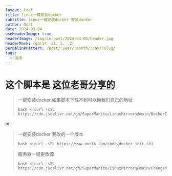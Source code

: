 ```yaml
---
layout: Post
title: linux一键安装docker
subtitle: linux一键安装docker 安装docker
author: Oort
date: 2024-03-04
useHeaderImage: true
headerImage: /img/in-post/2024-03-04/header.jpg
headerMask: rgb(14, 21, 5, .2)
permalinkPattern: /post/:year/:month/:day/:slug/
tags:
  - 运维
---
```



# 这个脚本是 [这位老哥分享的](https://github.com/SuperManito/LinuxMirrors)

> 一键安装docker 如果脚本下载不到可以换我们自己的地址
> ```shell
> bash <(curl -sSL https://cdn.jsdelivr.net/gh/SuperManito/LinuxMirrors@main/DockerInstallation.sh)
> ```


or


> 一键安装docker 我改的一个版本 
> ```shell
> bash <(curl -sSL https://www.oortk.com/code/docker_init.sh)
> ```




> 服务器一键更改源
>
> ```shell
> bash <(curl -sSL https://cdn.jsdelivr.net/gh/SuperManito/LinuxMirrors@main/ChangeMirrors.sh)
> ```
